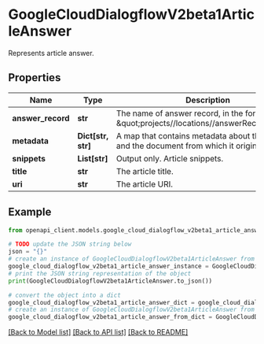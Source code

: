# GoogleCloudDialogflowV2beta1ArticleAnswer

Represents article answer.

## Properties

Name | Type | Description | Notes
------------ | ------------- | ------------- | -------------
**answer_record** | **str** | The name of answer record, in the format of \&quot;projects//locations//answerRecords/\&quot; | [optional] 
**metadata** | **Dict[str, str]** | A map that contains metadata about the answer and the document from which it originates. | [optional] 
**snippets** | **List[str]** | Output only. Article snippets. | [optional] 
**title** | **str** | The article title. | [optional] 
**uri** | **str** | The article URI. | [optional] 

## Example

```python
from openapi_client.models.google_cloud_dialogflow_v2beta1_article_answer import GoogleCloudDialogflowV2beta1ArticleAnswer

# TODO update the JSON string below
json = "{}"
# create an instance of GoogleCloudDialogflowV2beta1ArticleAnswer from a JSON string
google_cloud_dialogflow_v2beta1_article_answer_instance = GoogleCloudDialogflowV2beta1ArticleAnswer.from_json(json)
# print the JSON string representation of the object
print(GoogleCloudDialogflowV2beta1ArticleAnswer.to_json())

# convert the object into a dict
google_cloud_dialogflow_v2beta1_article_answer_dict = google_cloud_dialogflow_v2beta1_article_answer_instance.to_dict()
# create an instance of GoogleCloudDialogflowV2beta1ArticleAnswer from a dict
google_cloud_dialogflow_v2beta1_article_answer_from_dict = GoogleCloudDialogflowV2beta1ArticleAnswer.from_dict(google_cloud_dialogflow_v2beta1_article_answer_dict)
```
[[Back to Model list]](../README.md#documentation-for-models) [[Back to API list]](../README.md#documentation-for-api-endpoints) [[Back to README]](../README.md)


